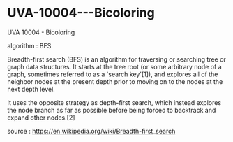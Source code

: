 # UVA-10004---Bicoloring
UVA 10004 - Bicoloring

algorithm : BFS

Breadth-first search (BFS) is an algorithm for traversing or searching tree or graph data structures. It starts at the tree root (or some arbitrary node of a graph, sometimes referred to as a 'search key'[1]), and explores all of the neighbor nodes at the present depth prior to moving on to the nodes at the next depth level.

It uses the opposite strategy as depth-first search, which instead explores the node branch as far as possible before being forced to backtrack and expand other nodes.[2]

source : https://en.wikipedia.org/wiki/Breadth-first_search
